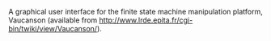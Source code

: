 A graphical user interface for the finite state machine manipulation platform, Vaucanson (available from http://www.lrde.epita.fr/cgi-bin/twiki/view/Vaucanson/).